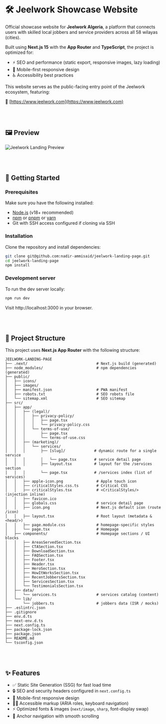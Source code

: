 # 🛠️ Jeelwork Showcase Website

Official showcase website for **Jeelwork Algeria**, a platform that connects users with skilled local jobbers and service providers across all 58 wilayas (cities).

Built using **Next.js 15** with the **App Router** and **TypeScript**, the project is optimized for:
- ⚡ SEO and performance (static export, responsive images, lazy loading)
- 📱 Mobile-first responsive design
- ♿ Accessibility best practices
<!--
- 🌍 Multi-language readiness
-->

This website serves as the public-facing entry point of the Jeelwork ecosystem, featuring:



🔗 [https://www.jeelwork.com](https://www.jeelwork.com)

<br><br>

## 🖼️ Preview

![Jeelwork Landing Preview](public/images/landingPagePreview.avif)



<br><br>



## 🚀 Getting Started

### Prerequisites

Make sure you have the following installed:

- [Node.js](https://nodejs.org/) (v18+ recommended)
- [npm](https://www.npmjs.com/) or [pnpm](https://pnpm.io/) or [yarn](https://yarnpkg.com/)
- Git with SSH access configured if cloning via SSH

### Installation

Clone the repository and install dependencies:

```bash
git clone git@github.com:nadir-ammisaid/jeelwork-landing-page.git
cd jeelwork-landing-page
npm install
```

### Development server
To run the dev server locally: 

```bash
npm run dev
```

Visit http://localhost:3000 in your browser.



<br><br> 



## 🧱 Project Structure

This project uses **Next.js App Router** with the following structure:

```
JEELWORK-LANDING-PAGE
├── .next/                               # Next.js build (generated)
├── node_modules/                        # npm dependencies (generated)
├── public/
│   ├── icons/
│   ├── images/
│   ├── manifest.json                    # PWA manifest
│   ├── robots.txt                       # SEO robots file
│   └── sitemap.xml                      # SEO sitemap
├── src/
│   ├── app/
│   │   ├── (legal)/
│   │   │   ├── privacy-policy/
│   │   │   │   ├── page.tsx
│   │   │   │   └── privacy-policy.css
│   │   │   └── terms-of-use/
│   │   │       ├── page.tsx
│   │   │       └── terms-of-use.css
│   │   ├── (marketing)/
│   │   │   └── services/
│   │   │       ├── [slug]/             # dynamic route for a single service
│   │   │       │   └── page.tsx        # service detail page
│   │   │       ├── layout.tsx          # layout for the /services section
│   │   │       └── page.tsx            # /services index (list of services)
│   │   ├── apple-icon.png               # Apple touch icon
│   │   ├── criticalStyles.css.ts        # Critical CSS
│   │   ├── criticalStyles.tsx           # <CriticalStyles/> (injection inline)
│   │   ├── favicon.ico
│   │   ├── globals.css                  # service detail page
│   │   ├── icon.png                     # Next.js default icon (route /icon)
│   │   ├── layout.tsx                   # Root layout (metadata & <head/>)
│   │   ├── page.module.css              # homepage-specific styles
│   │   └── page.tsx                     # Homepage
│   ├── components/                      # Homepage sections / UI blocks
│   │   ├── AreasServedSection.tsx
│   │   ├── CTASection.tsx
│   │   ├── DownloadSection.tsx
│   │   ├── FAQSection.tsx
│   │   ├── Footer.tsx
│   │   ├── Header.tsx
│   │   ├── HeroSection.tsx
│   │   ├── HowItWorksSection.tsx
│   │   ├── RecentJobbersSection.tsx
│   │   ├── ServicesSection.tsx
│   │   └── TestimonialsSection.tsx
│   ├── data/
│   │   └── services.ts                  # services catalog (content)
│   └── lib/
│       └── jobbers.ts                   # jobbers data (ISR / mocks)
├── .eslintrc.json
├── .gitignore
├── env.d.ts
├── next-env.d.ts
├── next.config.ts
├── package-lock.json
├── package.json
├── README.md
└── tsconfig.json
```



<br><br>



## ✨ Features

- ✅ Static Site Generation (SSG) for fast load time
- 🔒 SEO and security headers configured in `next.config.ts`
- 📱 Mobile-first responsive design
- 🧑‍💻 Accessible markup (ARIA roles, keyboard navigation)
- ⚡ Optimized fonts & images (`next/image`, `sharp`, font-display swap)
- 🧭 Anchor navigation with smooth scrolling


<!--
- 🌓 Dark mode support (via prefers-color-scheme)
- 🌍 Fully translated content (French + English routes)
-->













<!-- Default Readme 

This is a [Next.js](https://nextjs.org) project bootstrapped with [`create-next-app`](https://nextjs.org/docs/app/api-reference/cli/create-next-app).

## Getting Started

First, run the development server:

```bash
npm run dev
# or
yarn dev
# or
pnpm dev
# or
bun dev
```

Open [http://localhost:3000](http://localhost:3000) with your browser to see the result.

You can start editing the page by modifying `app/page.tsx`. The page auto-updates as you edit the file.

This project uses [`next/font`](https://nextjs.org/docs/app/building-your-application/optimizing/fonts) to automatically optimize and load [Geist](https://vercel.com/font), a new font family for Vercel.

## Learn More

To learn more about Next.js, take a look at the following resources:

- [Next.js Documentation](https://nextjs.org/docs) - learn about Next.js features and API.
- [Learn Next.js](https://nextjs.org/learn) - an interactive Next.js tutorial.

You can check out [the Next.js GitHub repository](https://github.com/vercel/next.js) - your feedback and contributions are welcome!

## Deploy on Vercel

The easiest way to deploy your Next.js app is to use the [Vercel Platform](https://vercel.com/new?utm_medium=default-template&filter=next.js&utm_source=create-next-app&utm_campaign=create-next-app-readme) from the creators of Next.js.

Check out our [Next.js deployment documentation](https://nextjs.org/docs/app/building-your-application/deploying) for more details.

 -->